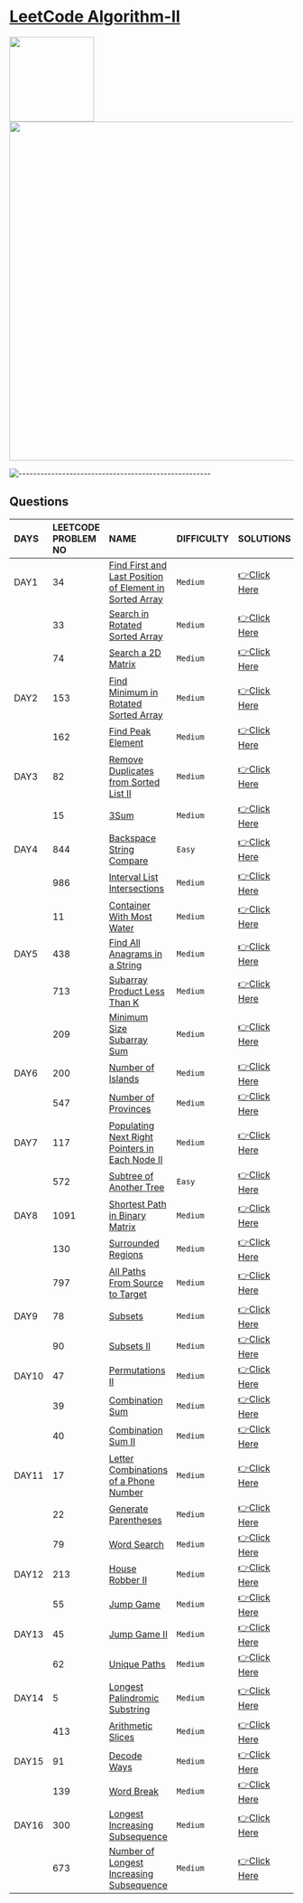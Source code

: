 # [LeetCode Algorithm-II](https://leetcode.com/study-plan/algorithm/?progress=fss6tkg)
<p float="left">
  <img src="https://assets.leetcode.com/study_plan/algorithm/cover.png" width="150" />
  <img src="https://upload.wikimedia.org/wikipedia/commons/0/0a/LeetCode_Logo_black_with_text.svg" width="600" /> 
</p>

![-----------------------------------------------------](https://raw.githubusercontent.com/andreasbm/readme/master/assets/lines/rainbow.png)

## Questions

| DAYS  | LEETCODE PROBLEM NO |  NAME                         |  DIFFICULTY  |   SOLUTIONS                                                    |
| :-----| :------------------ | :---------------------------- | :----------- |  :------------------------------------------------------------ |
| DAY1 | 34 | [Find First and Last Position of Element in Sorted Array](https://leetcode.com/problems/find-first-and-last-position-of-element-in-sorted-array/) | `Medium` | [👉Click Here](https://github.com/dhrupad17/Algorithm2_Leetcode/blob/main/DAY1P1.md) |
|  | 33 | [Search in Rotated Sorted Array](https://leetcode.com/problems/search-in-rotated-sorted-array/) | `Medium` | [👉Click Here](https://github.com/dhrupad17/Algorithm2_Leetcode/blob/main/DAY1P2.md) |
|  | 74 | [Search a 2D Matrix](https://leetcode.com/problems/search-a-2d-matrix/) | `Medium` | [👉Click Here](https://github.com/dhrupad17/Algorithm2_Leetcode/blob/main/DAY1P3.md) |
| DAY2 | 153 | [Find Minimum in Rotated Sorted Array](https://leetcode.com/problems/find-minimum-in-rotated-sorted-array/) | `Medium` | [👉Click Here](https://github.com/dhrupad17/Algorithm2_Leetcode/blob/main/DAY2P1.md) |
|  | 162 | [Find Peak Element](https://leetcode.com/problems/find-peak-element/) | `Medium` | [👉Click Here](https://github.com/dhrupad17/Algorithm2_Leetcode/blob/main/DAY2P2.md) |
| DAY3 | 82 | [Remove Duplicates from Sorted List II](https://leetcode.com/problems/remove-duplicates-from-sorted-list-ii/) | `Medium` | [👉Click Here](https://github.com/dhrupad17/Algorithm2_Leetcode/blob/main/DAY3P1.md) |
|  | 15 | [3Sum](https://leetcode.com/problems/3sum/) | `Medium` | [👉Click Here](https://github.com/dhrupad17/Algorithm2_Leetcode/blob/main/DAY3P2.md) |
| DAY4 | 844 | [Backspace String Compare](https://leetcode.com/problems/backspace-string-compare/) | `Easy` | [👉Click Here](https://github.com/dhrupad17/Algorithm2_Leetcode/blob/main/DAY4P1.md) |
|  | 986 | [Interval List Intersections](https://leetcode.com/problems/interval-list-intersections/) | `Medium` | [👉Click Here](https://github.com/dhrupad17/Algorithm2_Leetcode/blob/main/DAY4P2.md) |
|  | 11 | [Container With Most Water](https://leetcode.com/problems/container-with-most-water/) | `Medium` | [👉Click Here](https://github.com/dhrupad17/Algorithm2_Leetcode/blob/main/DAY4P3.md) |
| DAY5 | 438 | [Find All Anagrams in a String](https://leetcode.com/problems/find-all-anagrams-in-a-string/) | `Medium` | [👉Click Here](https://github.com/dhrupad17/Algorithm2_Leetcode/blob/main/DAY5P1.md) |
|  | 713 | [Subarray Product Less Than K](https://leetcode.com/problems/subarray-product-less-than-k/) | `Medium` | [👉Click Here](https://github.com/dhrupad17/Algorithm2_Leetcode/blob/main/DAY5P2.md) |
|  | 209 | [Minimum Size Subarray Sum](https://leetcode.com/problems/minimum-size-subarray-sum/) | `Medium` | [👉Click Here](https://github.com/dhrupad17/Algorithm2_Leetcode/blob/main/DAY5P3.md) |
| DAY6 | 200 | [Number of Islands](https://leetcode.com/problems/number-of-islands/) | `Medium` | [👉Click Here](https://github.com/dhrupad17/Algorithm2_Leetcode/blob/main/DAY6P1.md) |
|  | 547 | [Number of Provinces](https://leetcode.com/problems/number-of-provinces/) | `Medium` | [👉Click Here](https://github.com/dhrupad17/Algorithm2_Leetcode/blob/main/DAY6P2.md) |  
| DAY7 | 117 | [Populating Next Right Pointers in Each Node II](https://leetcode.com/problems/populating-next-right-pointers-in-each-node-ii/) | `Medium` | [👉Click Here](https://github.com/dhrupad17/Algorithm2_Leetcode/blob/main/DAY7P1.md) |
|  | 572 | [Subtree of Another Tree](https://leetcode.com/problems/subtree-of-another-tree/) | `Easy` | [👉Click Here](https://github.com/dhrupad17/Algorithm2_Leetcode/blob/main/DAY7P2.md) |
| DAY8 | 1091 | [Shortest Path in Binary Matrix](https://leetcode.com/problems/shortest-path-in-binary-matrix/) | `Medium` | [👉Click Here](https://github.com/dhrupad17/Algorithm2_Leetcode/blob/main/DAY8P1.md) |
|  | 130 | [Surrounded Regions](https://leetcode.com/problems/surrounded-regions/) | `Medium` | [👉Click Here](https://github.com/dhrupad17/Algorithm2_Leetcode/blob/main/DAY8P2.md) |
|  | 797 | [All Paths From Source to Target](https://leetcode.com/problems/all-paths-from-source-to-target/) | `Medium` | [👉Click Here](https://github.com/dhrupad17/Algorithm2_Leetcode/blob/main/DAY8P3.md) |
| DAY9 | 78 | [Subsets](https://leetcode.com/problems/subsets/) | `Medium` | [👉Click Here](https://github.com/dhrupad17/Algorithm2_Leetcode/blob/main/DAY9P1.md) |
|  | 90 | [Subsets II](https://leetcode.com/problems/subsets-ii/) | `Medium` | [👉Click Here](https://github.com/dhrupad17/Algorithm2_Leetcode/blob/main/DAY9P2.md) |
| DAY10 | 47 | [Permutations II](https://leetcode.com/problems/permutations-ii/) | `Medium` | [👉Click Here](https://github.com/dhrupad17/Algorithm2_Leetcode/blob/main/DAY10P1.md) |
|  | 39 | [Combination Sum](https://leetcode.com/problems/combination-sum/) | `Medium` | [👉Click Here](https://github.com/dhrupad17/Algorithm2_Leetcode/blob/main/DAY10P2.md) |
|  | 40 | [Combination Sum II](https://leetcode.com/problems/combination-sum-ii/) | `Medium` | [👉Click Here](https://github.com/dhrupad17/Algorithm2_Leetcode/blob/main/DAY10P3.md) |
| DAY11 | 17 | [Letter Combinations of a Phone Number](https://leetcode.com/problems/letter-combinations-of-a-phone-number/) | `Medium` | [👉Click Here](https://github.com/dhrupad17/Algorithm2_Leetcode/blob/main/DAY11P1.md) |
|  | 22 | [Generate Parentheses](https://leetcode.com/problems/generate-parentheses/) | `Medium` | [👉Click Here](https://github.com/dhrupad17/Algorithm2_Leetcode/blob/main/DAY11P2.md) |
|  | 79 | [Word Search](https://leetcode.com/problems/word-search/) | `Medium` | [👉Click Here](https://github.com/dhrupad17/Algorithm2_Leetcode/blob/main/DAY11P3.md) |
| DAY12 | 213 | [House Robber II](https://leetcode.com/problems/house-robber-ii/) | `Medium` | [👉Click Here](https://github.com/dhrupad17/Algorithm2_Leetcode/blob/main/DAY12P1.md) |
|  | 55 | [Jump Game](https://leetcode.com/problems/jump-game/) | `Medium` | [👉Click Here](https://github.com/dhrupad17/Algorithm2_Leetcode/blob/main/DAY12P2.md) |
| DAY13 | 45 | [Jump Game II](https://leetcode.com/problems/jump-game-ii/) | `Medium` | [👉Click Here](https://github.com/dhrupad17/Algorithm2_Leetcode/blob/main/DAY13P1.md) |
|  | 62 | [Unique Paths](https://leetcode.com/problems/unique-paths/) | `Medium` | [👉Click Here](https://github.com/dhrupad17/Algorithm2_Leetcode/blob/main/DAY13P2.md) |
| DAY14 | 5 | [Longest Palindromic Substring](https://leetcode.com/problems/longest-palindromic-substring/) | `Medium` | [👉Click Here](https://github.com/dhrupad17/Algorithm2_Leetcode/blob/main/DAY14P1.md) |
|  | 413 | [Arithmetic Slices](https://leetcode.com/problems/arithmetic-slices/) | `Medium` | [👉Click Here](https://github.com/dhrupad17/Algorithm2_Leetcode/blob/main/DAY14P2.md) |
| DAY15 | 91 | [Decode Ways](https://leetcode.com/problems/decode-ways/?envType=study-plan&id=algorithm-ii) | `Medium` | [👉Click Here](https://github.com/dhrupad17/Algorithm2_Leetcode/blob/main/DAY15P1.md) |
|  | 139 | [Word Break](https://leetcode.com/problems/word-break/?envType=study-plan&id=algorithm-ii) | `Medium` | [👉Click Here](https://github.com/dhrupad17/Algorithm2_Leetcode/blob/main/DAY15P2.md) |
| DAY16 | 300 | [Longest Increasing Subsequence](https://leetcode.com/problems/longest-increasing-subsequence/?envType=study-plan&id=algorithm-ii) | `Medium` | [👉Click Here](https://github.com/dhrupad17/Algorithm2_Leetcode/blob/main/DAY16P1.md) |
|  | 673 | [Number of Longest Increasing Subsequence](https://leetcode.com/problems/number-of-longest-increasing-subsequence/?envType=study-plan&id=algorithm-ii) | `Medium` | [👉Click Here](https://github.com/dhrupad17/Algorithm2_Leetcode/blob/main/DAY16P2.md) |
